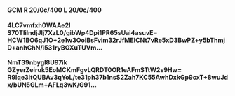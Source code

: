 #### GCM R 20/0c/400 L 20/0c/400
**4LC7vmfxh0WAAe2l**<br/>**S70TlilndjJlj7XzL0/gibWp4Dpi1PR65sUai4asuvE=**<br/>**HCW1BO6qJ1O+2e1w3OoiBsFvim32rJfMEICNt7vRe5xD3BwPZ+y5bThmjD+anhChN/i531ryBOXuTUVm...**<br/><br/>
**NmT39nbygl8U97ik**<br/>**GZyerZeiruk5EoMCKmFgvLQRDT0OR1eAFmSTtW2s9Hw=**<br/>**R9lqe3ltQUBAv3qYoL/te31ph37b1nsS2Zah7KC55AwhDxkGp9cxT+8wuJdx/bUN5GLm+AFLq3wK/G91...**